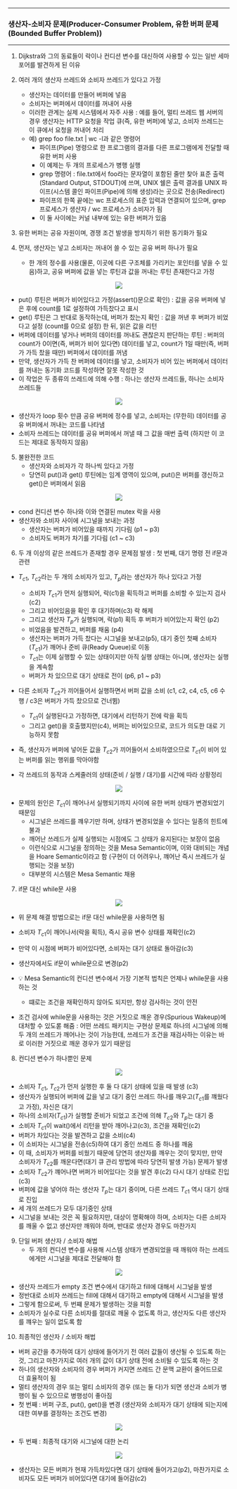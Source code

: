 -----
### 생산자-소비자 문제(Producer-Consumer Problem, 유한 버퍼 문제(Bounded Buffer Problem))
-----
1. Dijkstra와 그의 동료들이 락이나 컨디션 변수를 대신하여 사용할 수 있는 일반 세마포어를 발견하게 된 이유
2. 여러 개의 생산자 쓰레드와 소비자 쓰레드가 있다고 가정
   - 생산자는 데이터를 만들어 버퍼에 넣음
   - 소비자는 버퍼에서 데이터를 꺼내어 사용
   - 이러한 관계는 실제 시스템에서 자주 사용 : 예를 들어, 멀티 쓰레드 웹 서버의 경우 생산자는 HTTP 요청을 작업 큐(즉, 유한 버퍼)에 넣고, 소비자 쓰레드는 이 큐에서 요청을 꺼내어 처리
   - 예) grep foo file.txt | wc -l과 같은 명령어
     + 파이프(Pipe) 명령으로 한 프로그램의 결과를 다른 프로그램에게 전달할 때 유한 버퍼 사용
     + 이 예제는 두 개의 프로세스가 병행 실행
     + grep 명령어 : file.txt에서 foo라는 문자열이 포함된 줄만 찾아 표준 출력(Standard Output, STDOUT)에 쓰며, UNIX 쉘은 출력 결과를 UNIX 파이프(시스템 콜인 파이프(Pipe)에 의해 생성)라는 곳으로 전송(Redirect)
     + 파이프의 한쪽 끝에는 wc 프로세스의 표준 입력과 연결되어 있으며, grep 프로세스가 생산자 / wc 프로세스가 소비자가 됨
     + 이 둘 사이에는 커널 내부에 있는 유한 버퍼가 있음

3. 유한 버퍼는 공유 자원이며, 경쟁 조건 발생을 방지하기 위한 동기화가 필요
4. 먼저, 생산자는 넣고 소비자는 꺼내어 쓸 수 있는 공유 버퍼 하나가 필요
   - 한 개의 정수를 사용(물론, 이곳에 다른 구조체를 가리키는 포인터를 넣을 수 있음)하고, 공유 버퍼에 값을 넣는 루틴과 값을 꺼내는 루틴 존재한다고 가정
<div align="center">
<img src="https://github.com/user-attachments/assets/dbd1076e-807f-4279-abbd-86f7a3153fa9">
</div>

   - put() 루틴은 버퍼가 비어있다고 가정(assert()문으로 확인) : 값을 공유 버퍼에 넣은 후에 count를 1로 설정하여 가득찼다고 표시
   - get() 루틴은 그 반대로 동작하는데, 버퍼가 찼는지 확인 : 값을 꺼낸 후 버퍼가 비었다고 설정 (count를 0으로 설정) 한 뒤, 읽은 값을 리턴
   - 버퍼에 데이터를 넣거나 버퍼의 데이터를 꺼내도 괜찮은지 판단하는 루틴 : 버퍼의 count가 0이면(즉, 버퍼가 비어 있다면) 데이터를 넣고, count가 1일 때만(즉, 버퍼가 가득 찼을 때만) 버퍼에서 데이터를 꺼냄
   - 만약, 생산자가 가득 찬 버퍼에 데이터를 넣고, 소비자가 비어 있는 버퍼에서 데이터를 꺼내는 동기화 코드를 작성하면 잘못 작성한 것
   - 이 작업은 두 종류의 쓰레드에 의해 수행 : 하나는 생산자 쓰레드들, 하나는 소비자 쓰레드들
<div align="center">
<img src="https://github.com/user-attachments/assets/5da8478f-0188-48b2-9e41-e612867eb06a">
</div>

   - 생산자가 loop 횟수 만큼 공유 버퍼에 정수를 넣고, 소비자는 (무한히) 데이터를 공유 버퍼에서 꺼내는 코드를 나타냄
   - 소비자 쓰레드는 데이터를 공유 버퍼에서 꺼낼 때 그 값을 매번 출력 (하지만 이 코드는 제대로 동작하지 않음)

5. 불완전한 코드
   - 생산자와 소비자가 각 하나씩 있다고 가정
   - 당연히 put()과 get() 루틴에는 임계 영역이 있으며, put()은 버퍼를 갱신하고 get()은 버퍼에서 읽음
<div align="center">
<img src="https://github.com/user-attachments/assets/f11680f5-02df-42e8-938e-d720e8c60d3b">
</div>

  - cond 컨디션 변수 하나와 이와 연결된 mutex 락을 사용
  - 생산자와 소비자 사이에 시그널을 보내는 과정
    + 생산자는 버퍼가 비어있을 때까지 기다림 (p1 ~ p3)
    + 소비자도 버퍼가 차기를 기다림 (c1 ~ c3)

6. 두 개 이상의 같은 쓰레드가 존재할 경우 문제점 발생 : 첫 번째, 대기 명령 전 if문과 관련
  - $T_{c1}$, $T_{c2}$라는 두 개의 소비자가 있고, $T_{p}$라는 생산자가 하나 있다고 가정
    + 소비자 $T_{c1}$가 먼저 실행되어, 락(c1)을 획득하고 버퍼를 소비할 수 있는지 검사(c2)
    + 그리고 비어있음을 확인 후 대기하며(c3) 락 해제
    + 그리고 생산자 $T_{p}$가 실행되며, 락(p1) 획득 후 버퍼가 비어있는지 확인 (p2)
    + 비었음을 발견하고, 버퍼를 채움 (p4)
    + 생산자는 버퍼가 가득 찼다는 시그널을 보내고(p5), 대기 중인 첫째 소비자($T_{c1}$)가 깨어나 준비 큐(Ready Queue)로 이동
    + $T_{c1}$는 이제 실행할 수 있는 상태이지만 아직 실행 상태는 아니며, 생산자는 실행을 계속함
    + 버퍼가 차 있으므로 대기 상태로 전이 (p6, p1 ~ p3)

  - 다른 소비자 $T_{c2}$가 끼어들어서 실행하면서 버퍼 값을 소비 (c1, c2, c4, c5, c6 수행 / c3은 버퍼가 가득 찼으므로 건너뜀)
    + $T_{c1}$이 실행된다고 가정하면, 대기에서 리턴하기 전에 락을 획득
    + 그리고 get()을 호출했지만(c4), 버퍼는 비어있으므로, 코드가 의도한 대로 기능하지 못함

  - 즉, 생산자가 버퍼에 넣어둔 값을 $T_{c2}$가 끼어들어서 소비하였으므로 $T_{c1}$이 비어 있는 버퍼를 읽는 행위를 막아야함

  - 각 쓰레드의 동작과 스케줄러의 상태(준비 / 실행 / 대기)를 시간에 따라 상황정리
<div align="center">
<img src="https://github.com/user-attachments/assets/a734f1a5-77a0-49c6-9db0-13e9507861bd">
</div>

  - 문제의 원인은 $T_{c1}$이 깨어나서 실행되기까지 사이에 유한 버퍼 상태가 변경되었기 때문임
    + 시그널은 쓰레드를 꺠우기만 하며, 상태가 변경되었을 수 있다는 일종의 힌트에 불과
    + 깨어난 쓰레드가 실제 실행되는 시점에도 그 상태가 유지된다는 보장이 없음
    + 이런식으로 시그널을 정의하는 것을 Mesa Semantic이며, 이와 대비되는 개념을 Hoare Semantic이라고 함 (구현이 더 어려우나, 꺠어난 즉시 쓰레드가 실행되는 것을 보장)
    + 대부분의 시스템은 Mesa Semantic 채용

7. if문 대신 while문 사용
<div align="center">
<img src="https://github.com/user-attachments/assets/2f22070a-04f9-4dea-a6ca-251d68434c09">
</div>

   - 위 문제 해결 방법으로는 if문 대신 while문을 사용하면 됨
   - 소비자 $T_{c1}$이 깨어나서(락을 획득), 즉시 공유 변수 상태를 재확인(c2)
   - 만약 이 시점에 버퍼가 비어있다면, 소비자는 대기 상태로 돌아감(c3)
   - 생산자에서도 if문이 while문으로 변경(p2)
   - 💡 Mesa Semantic의 컨디션 변수에서 가장 기본적 법칙은 언제나 while문을 사용하는 것
     + 떄로는 조건을 재확인하지 않아도 되지만, 항상 검사하는 것이 안전

   - 조건 검사에 while문을 사용하는 것은 거짓으로 깨운 경우(Spurious Wakeup)에 대처할 수 있도롣 해줌 : 어떤 쓰레드 패키지는 구현상 문제로 하나의 시그널에 의해 두 개의 쓰레드가 깨어나는 것이 가능한데, 쓰레드가 조건을 재검사하는 이유는 바로 이러한 거짓으로 깨운 경우가 있기 때문임

8. 컨디션 변수가 하나뿐인 문제
<div align="center">
<img src="https://github.com/user-attachments/assets/47478a4f-1236-48b5-81d3-9260f41362ea">
</div>

   - 소비자 $T_{c1}$, $T_{c2}$가 먼저 실행한 후 둘 다 대기 상태에 있을 때 발생 (c3)
   - 생산자가 실행되어 버퍼에 값을 넣고 대기 중인 쓰레드 하나를 깨우고($T_{c1}$를 꺠웠다고 가정), 자신은 대기
   - 하나의 소비자($T_{c1}$)가 실행할 준비가 되었고 조건에 의해 $T_{c2}$와 $T_{p}$는 대기 중
   - 소비자 $T_{c1}$이 wait()에서 리턴을 받아 깨어나고(c3), 조건을 재확인(c2)
   - 버퍼가 차있다는 것을 발견하고 값을 소비(c4)
   - 이 소비자는 시그널을 전송(c5)하여 대기 중인 쓰레드 중 하나를 깨움
   - 이 때, 소비자가 버퍼를 비웠기 때문에 당연히 생산자를 깨우는 것이 맞지만, 만약 소비자가 $T_{c2}$를 깨운다면(대기 큐 관리 방법에 따라 당연히 발생 가능) 문제가 발생
   - 소비자 $T_{c2}$가 꺠어나면 버퍼가 비어있다는 것을 발견 후(c2) 다시 대기 상태로 진입(c3)
   - 버퍼에 값을 넣어야 하는 생산자 $T_{p}$는 대기 중이며, 다른 쓰레드 $T_{c1}$ 역시 대기 상태로 진입
   - 세 개의 쓰레드가 모두 대기중인 상태
   - 시그널을 보내는 것은 꼭 필요하지만, 대상이 명확해야 하며, 소비자는 다른 소비자를 깨울 수 없고 생산자만 깨워야 하며, 반대로 생산자 경우도 마찬가지

9. 단일 버퍼 생산자 / 소비자 해법
    - 두 개의 컨디션 변수를 사용해 시스템 상태가 변경되었을 때 깨워야 하는 쓰레드에게만 시그널을 제대로 전달해야 함
<div align="center">
<img src="https://github.com/user-attachments/assets/c1aa3e34-6333-4de3-b335-fed9e852beb2">
</div>

   - 생산자 쓰레드가 empty 조건 변수에서 대기하고 fill에 대해서 시그널을 발생
   - 정반대로 소비자 쓰레드는 fill에 대해서 대기하고 empty에 대해서 시그널을 발생
   - 그렇게 함으로써, 두 번쨰 문제가 발생하는 것을 피함
   - 소비자가 실수로 다른 소비자를 절대로 깨울 수 없도록 하고, 생산자도 다른 생산자를 꺠우는 일이 없도록 함

10. 최종적인 생산자 / 소비자 해법
   - 버퍼 공간을 추가하여 대기 상태에 들어가기 전 여러 값들이 생산될 수 있도록 하는 것, 그리고 마찬가지로 여러 개의 값이 대기 상태 전에 소비될 수 있도록 하는 것
   - 하나의 생산자와 소비자의 경우 버퍼가 커지면 쓰레드 간 문맥 교환이 줄어드므로 더 효율적이 됨
   - 멀티 생산자의 경우 또는 멀티 소비자의 경우 (또는 둘 다)가 되면 생산과 소비가 병행이 될 수 있으므로 병행성이 좋아짐
   - 첫 번째 : 버퍼 구조, put(), get()을 변경 (생산자와 소비자가 대기 상태에 되는지에 대한 여부를 결정하는 조건도 변경)
<div align="center">
<img src="https://github.com/user-attachments/assets/807523af-91cf-40db-9ead-fdc9cd19b1af">
</div>

   - 두 번째 : 최종적 대기와 시그널에 대한 논리
<div align="center">
<img src="https://github.com/user-attachments/assets/d72fa456-5efb-4db6-bff9-5a886eec63b5">
</div>

   - 생산자는 모든 버퍼가 현재 가득차있다면 대기 상태에 들어가고(p2), 마찬가지로 소비자도 모든 버퍼가 비어있다면 대기에 들어감(c2)
